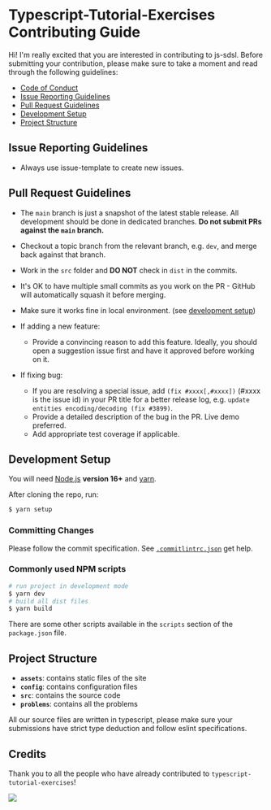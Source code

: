 # Typescript-Tutorial-Exercises Contributing Guide

Hi! I'm really excited that you are interested in contributing to js-sdsl. Before submitting your contribution, please make sure to take a moment and read through the following guidelines:

- [Code of Conduct](https://github.com/typescript-tutorial-exercises/core/blob/main/CODE_OF_CONDUCT.md)
- [Issue Reporting Guidelines](#issue-reporting-guidelines)
- [Pull Request Guidelines](#pull-request-guidelines)
- [Development Setup](#development-setup)
- [Project Structure](#project-structure)

## Issue Reporting Guidelines

- Always use issue-template to create new issues.

## Pull Request Guidelines

- The `main` branch is just a snapshot of the latest stable release. All development should be done in dedicated branches. **Do not submit PRs against the `main` branch.**

- Checkout a topic branch from the relevant branch, e.g. `dev`, and merge back against that branch.

- Work in the `src` folder and **DO NOT** check in `dist` in the commits.

- It's OK to have multiple small commits as you work on the PR - GitHub will automatically squash it before merging.

- Make sure it works fine in local environment. (see [development setup](#development-setup))

- If adding a new feature:
  - Provide a convincing reason to add this feature. Ideally, you should open a suggestion issue first and have it approved before working on it.

- If fixing bug:
  - If you are resolving a special issue, add `(fix #xxxx[,#xxxx])` (#xxxx is the issue id) in your PR title for a better release log, e.g. `update entities encoding/decoding (fix #3899)`.
  - Provide a detailed description of the bug in the PR. Live demo preferred.
  - Add appropriate test coverage if applicable.

## Development Setup

You will need [Node.js](http://nodejs.org) **version 16+** and [yarn](https://yarnpkg.com/).

After cloning the repo, run:

```bash
$ yarn setup
```

### Committing Changes

Please follow the commit specification. See [`.commitlintrc.json`](https://github.com/typescript-tutorial-exercises/core/blob/main/.commitlintrc.json) get help.

### Commonly used NPM scripts

```bash
# run project in development mode
$ yarn dev
# build all dist files
$ yarn build
```

There are some other scripts available in the `scripts` section of the `package.json` file.

## Project Structure

- **`assets`**: contains static files of the site
- **`config`**: contains configuration files
- **`src`**: contains the source code
- **`problems`**: contains all the problems

All our source files are written in typescript, please make sure your submissions have strict type deduction and follow eslint specifications.

## Credits

Thank you to all the people who have already contributed to `typescript-tutorial-exercises`!

<a href="https://github.com/typescript-tutorial-exercises/core/graphs/contributors"><img src="https://contrib.rocks/image?repo=typescript-tutorial-exercises/core" /></a>
